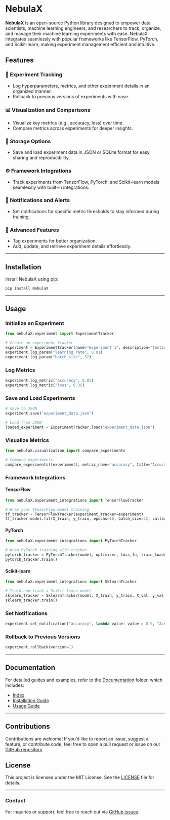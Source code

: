 # NebulaX

**NebulaX** is an open-source Python library designed to empower data scientists, machine learning engineers, and researchers to track, organize, and manage their machine learning experiments with ease. NebulaX integrates seamlessly with popular frameworks like TensorFlow, PyTorch, and Scikit-learn, making experiment management efficient and intuitive.

## Features

### 🧪 Experiment Tracking

- Log hyperparameters, metrics, and other experiment details in an organized manner.
- Rollback to previous versions of experiments with ease.

### 📊 Visualization and Comparisons

- Visualize key metrics (e.g., accuracy, loss) over time.
- Compare metrics across experiments for deeper insights.

### 📂 Storage Options

- Save and load experiment data in JSON or SQLite format for easy sharing and reproducibility.

### ⚙️ Framework Integrations

- Track experiments from TensorFlow, PyTorch, and Scikit-learn models seamlessly with built-in integrations.

### 🔔 Notifications and Alerts

- Set notifications for specific metric thresholds to stay informed during training.

### 🚀 Advanced Features

- Tag experiments for better organization.
- Add, update, and retrieve experiment details effortlessly.

---

## Installation

Install NebulaX using pip:

```bash
pip install NebulaX
```

---

## Usage

### Initialize an Experiment

```python
from nebulaX.experiment import ExperimentTracker

# Create an experiment tracker
experiment = ExperimentTracker(name="Experiment 1", description="Testing model performance.")
experiment.log_param("learning_rate", 0.01)
experiment.log_param("batch_size", 32)
```

### Log Metrics

```python
experiment.log_metric("accuracy", 0.85)
experiment.log_metric("loss", 0.35)
```

### Save and Load Experiments

```python
# Save to JSON
experiment.save("experiment_data.json")

# Load from JSON
loaded_experiment = ExperimentTracker.load("experiment_data.json")
```

### Visualize Metrics

```python
from nebulaX.visualization import compare_experiments

# Compare experiments
compare_experiments([experiment], metric_name="accuracy", title="Accuracy Comparison")
```

### Framework Integrations

#### TensorFlow

```python
from nebulaX.experiment_integrations import TensorFlowTracker

# Wrap your TensorFlow model training
tf_tracker = TensorFlowTracker(experiment_tracker=experiment)
tf_tracker.model.fit(X_train, y_train, epochs=10, batch_size=32, callbacks=[tf_tracker])
```

#### PyTorch

```python
from nebulaX.experiment_integrations import PyTorchTracker

# Wrap PyTorch training with tracker
pytorch_tracker = PyTorchTracker(model, optimizer, loss_fn, train_loader, val_loader, experiment_tracker=experiment, epochs=10)
pytorch_tracker.train()
```

#### Scikit-learn

```python
from nebulaX.experiment_integrations import SklearnTracker

# Train and track a Scikit-learn model
sklearn_tracker = SklearnTracker(model, X_train, y_train, X_val, y_val, experiment_tracker=experiment)
sklearn_tracker.train()
```

### Set Notifications

```python
experiment.set_notification("accuracy", lambda value: value > 0.9, "Accuracy exceeded 90%!")
```

### Rollback to Previous Versions

```python
experiment.rollback(version=1)
```

---

## Documentation

For detailed guides and examples, refer to the [Documentation](https://github.com/Vedant-8/NebulaX/tree/main/docs) folder, which includes:

- [Index](docs/index.md)
- [Installation Guide](docs/installation.md)
- [Usage Guide](docs/usage.md)

---

## Contributions

Contributions are welcome! If you’d like to report an issue, suggest a feature, or contribute code, feel free to open a pull request or issue on our [GitHub repository](https://github.com/Vedant-8/NebulaX).

## License

This project is licensed under the MIT License. See the [LICENSE](LICENSE) file for details.

---

### Contact

For inquiries or support, feel free to reach out via [GitHub Issues](https://github.com/Vedant-8/NebulaX/issues).